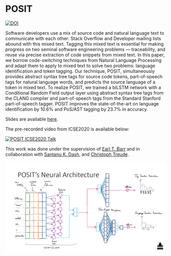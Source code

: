 # POSIT
[![DOI](https://zenodo.org/badge/233908281.svg)](https://zenodo.org/badge/latestdoi/233908281)


Software developers use a mix of source code and natural language text to communicate with each other: 
Stack Overflow and Developer mailing lists abound with this mixed text. 
Tagging this mixed text is essential for making progress on two seminal software engineering problems — traceability, and reuse via precise extraction of code snippets from mixed text. 
In this paper, we borrow code-switching techniques from Natural Language Processing and adapt them to apply to mixed text to solve two problems: language identification and token tagging. 
Our technique, POSIT, simultaneously provides abstract syntax tree tags for source code tokens, part-of-speech tags for natural language words, and predicts the source language of a token in mixed text. 
To realize POSIT, we trained a biLSTM network with a Conditional Random Field output layer using abstract syntax tree tags from the CLANG compiler and part-of-speech tags from the Standard Stanford part-of-speech tagger.
POSIT improves the state-of-the-art on language identification by 10.6% and PoS/AST tagging by 23.7% in accuracy.

Slides are available [here](https://github.com/PPPI/POSIT/blob/master/docs/slides_icse20_posit.pdf).

The pre-recorded video from ICSE2020 is available below:

[![POSIT ICSE2020 Talk](http://img.youtube.com/vi/5AGkCDj6zyE/0.jpg)](http://www.youtube.com/watch?v=5AGkCDj6zyE "POSIT")

This work was done under the supervision of [Earl T. Barr](http://earlbarr.com/) and 
in collaboration with [Santanu K. Dash](http://santanu.uk/), and [Christoph Treude](ctreude.ca).

<img src="Posit_Network.png" alt="POSIT's Network Architecture]" style="width:1280px;"/>
